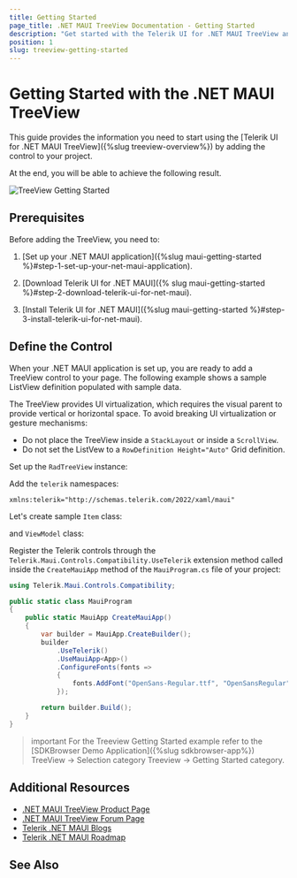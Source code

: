```yaml
---
title: Getting Started
page_title: .NET MAUI TreeView Documentation - Getting Started
description: "Get started with the Telerik UI for .NET MAUI TreeView and add the control to your .NET MAUI project."
position: 1
slug: treeview-getting-started
---
```


# Getting Started with the .NET MAUI TreeView

This guide provides the information you need to start using the [Telerik UI for .NET MAUI TreeView]({%slug treeview-overview%}) by adding the control to your project.

At the end, you will be able to achieve the following result.

![TreeView Getting Started](images/treeview-getting-started.png)

## Prerequisites

Before adding the TreeView, you need to:

1. [Set up your .NET MAUI application]({%slug maui-getting-started %}#step-1-set-up-your-net-maui-application).

1. [Download Telerik UI for .NET MAUI]({% slug maui-getting-started %}#step-2-download-telerik-ui-for-net-maui).

1. [Install Telerik UI for .NET MAUI]({%slug maui-getting-started %}#step-3-install-telerik-ui-for-net-maui).

## Define the Control

When your .NET MAUI application is set up, you are ready to add a TreeView control to your page. The following example shows a sample ListView definition populated with sample data.

  The TreeView provides UI virtualization, which requires the visual parent to provide vertical or horizontal space. To avoid breaking UI virtualization or gesture mechanisms:

  * Do not place the TreeView inside a `StackLayout` or inside a `ScrollView`.
  * Do not set the ListVew to a `RowDefinition Height="Auto"` Grid definition.

Set up the `RadTreeView` instance:

<snippet id='treeview-getting-started-xaml' />

Add the `telerik` namespaces:

```XAML
xmlns:telerik="http://schemas.telerik.com/2022/xaml/maui"
```

Let's create sample `Item` class:

<snippet id='treeview-getting-started-item' />

and `ViewModel` class:

<snippet id='treeview-getting-started-viewmodel' />

Register the Telerik controls through the `Telerik.Maui.Controls.Compatibility.UseTelerik` extension method called inside the `CreateMauiApp` method of the `MauiProgram.cs` file of your project:

```C#
using Telerik.Maui.Controls.Compatibility;

public static class MauiProgram
{
	public static MauiApp CreateMauiApp()
	{
		var builder = MauiApp.CreateBuilder();
		builder
			.UseTelerik()
			.UseMauiApp<App>()
			.ConfigureFonts(fonts =>
			{
				fonts.AddFont("OpenSans-Regular.ttf", "OpenSansRegular");
			});

		return builder.Build();
	}
}           
```

>important For the Treeview Getting Started example refer to the [SDKBrowser Demo Application]({%slug sdkbrowser-app%}) TreeView -> Selection category Treeview -> Getting Started category.

## Additional Resources

- [.NET MAUI TreeView Product Page](https://www.telerik.com/maui-ui/treeview)
- [.NET MAUI TreeView Forum Page](https://www.telerik.com/forums/maui?tagId=1829)
- [Telerik .NET MAUI Blogs](https://www.telerik.com/blogs/mobile-net-maui)
- [Telerik .NET MAUI Roadmap](https://www.telerik.com/support/whats-new/maui-ui/roadmap)

## See Also


